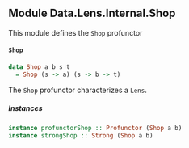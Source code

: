 ## Module Data.Lens.Internal.Shop

This module defines the `Shop` profunctor

#### `Shop`

``` purescript
data Shop a b s t
  = Shop (s -> a) (s -> b -> t)
```

The `Shop` profunctor characterizes a `Lens`.

##### Instances
``` purescript
instance profunctorShop :: Profunctor (Shop a b)
instance strongShop :: Strong (Shop a b)
```


